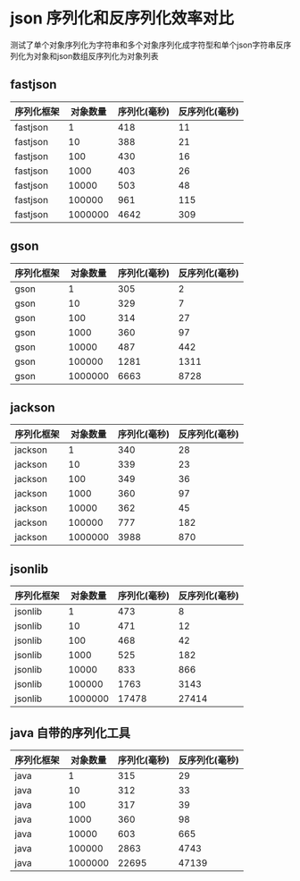 # json 序列化和反序列化效率对比

测试了单个对象序列化为字符串和多个对象序列化成字符型和单个json字符串反序列化为对象和json数组反序列化为对象列表

## fastjson


|序列化框架|对象数量|序列化(毫秒)|反序列化(毫秒)|
|---|---|---|---|
|fastjson|1|418|11|
|fastjson|10|388|21|
|fastjson|100|430|16|
|fastjson|1000|403|26|
|fastjson|10000|503|48|
|fastjson|100000|961|115|
|fastjson|1000000|4642|309|

## gson

|序列化框架|对象数量|序列化(毫秒)|反序列化(毫秒)|
|---|---|---|---|
|gson|1|305|2|
|gson|10|329|7|
|gson|100|314|27|
|gson|1000|360|97|
|gson|10000|487|442|
|gson|100000|1281|1311|
|gson|1000000|6663|8728|

## jackson

|序列化框架|对象数量|序列化(毫秒)|反序列化(毫秒)|
|---|---|---|---|
|jackson|1|340|28|
|jackson|10|339|23|
|jackson|100|349|36|
|jackson|1000|360|97|
|jackson|10000|362|45|
|jackson|100000|777|182|
|jackson|1000000|3988|870|

## jsonlib

|序列化框架|对象数量|序列化(毫秒)|反序列化(毫秒)|
|---|---|---|---|
|jsonlib|1|473|8|
|jsonlib|10|471|12|
|jsonlib|100|468|42|
|jsonlib|1000|525|182|
|jsonlib|10000|833|866|
|jsonlib|100000|1763|3143|
|jsonlib|1000000|17478|27414|


## java 自带的序列化工具

|序列化框架|对象数量|序列化(毫秒)|反序列化(毫秒)|
|---|---|---|---|
|java|1|315|29|
|java|10|312|33|
|java|100|317|39|
|java|1000|360|98|
|java|10000|603|665|
|java|100000|2863|4743|
|java|1000000|22695|47139|